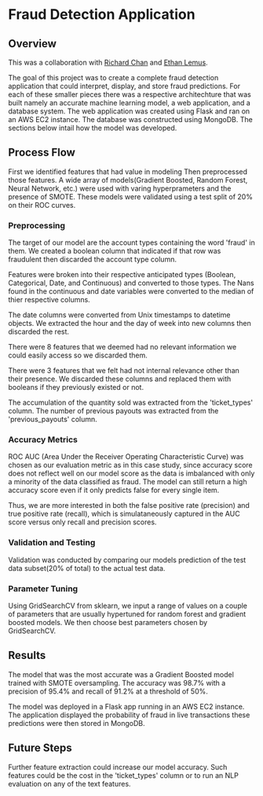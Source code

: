 # Fraud Detection Application

## Overview

This was a collaboration with [Richard Chan](https://github.com/chanrl) and [Ethan Lemus](https://github.com/poxlox).

The goal of this project was to create a complete fraud detection application that could interpret, display, and store fraud predictions. For each of these smaller pieces there was a respective architechture that was built namely an accurate machine learning model, a web application, and a database system. The web application was created using Flask and ran on an AWS EC2 instance. The database was constructed using MongoDB. The sections below intail how the model was developed.

## Process Flow

First we identified features that had value in modeling Then preprocessed those features. A wide array of models(Gradient Boosted, Random Forest, Neural Network, etc.) were used with varing hyperprameters and the presence of SMOTE. These models were validated using a test split of 20% on their ROC curves.

### Preprocessing
The target of our model are the account types containing the word 'fraud' in them. We created a boolean column that indicated if that row was fraudulent then discarded the account type column. 

Features were broken into their respective anticipated types (Boolean, Categorical, Date, and Continuous) and converted to those types. The Nans found in the continuous and date variables were converted to the median of thier respective columns. 

The date columns were converted from Unix timestamps to datetime objects. We extracted the hour and the day of week into new columns then discarded the rest.

There were 8 features that we deemed had no relevant information we could easily access so we discarded them.

There were 3 features that we felt had not internal relevance other than their presence. We discarded these columns and replaced them with booleans if they previously existed or not.

The accumulation of the quantity sold was extracted from the 'ticket_types' column. The number of previous payouts was extracted from the 'previous_payouts' column.

### Accuracy Metrics
ROC AUC (Area Under the Receiver Operating Characteristic Curve) was chosen as our evaluation metric as in this case study, since accuracy score does not reflect well on our model score as the data is imbalanced with only a minority of the data classified as fraud. The model can still return a high accuracy score even if it only predicts false for every single item.

Thus, we are more interested in both the false positive rate (precision) and true positive rate (recall), which is simulataneously captured in the AUC score versus only recall and precision scores.

### Validation and Testing

Validation was conducted by comparing our models prediction of the test data subset(20% of total) to the actual test data.

### Parameter Tuning

Using GridSearchCV from sklearn, we input a range of values on a couple of parameters that are usually hypertuned for random forest and gradient boosted models. We then choose best parameters chosen by GridSearchCV.

## Results

The model that was the most accurate was a Gradient Boosted model trained with SMOTE oversampling. The accuracy was 98.7% with a precision of 95.4% and recall of 91.2% at a threshold of 50%.

The model was deployed in a Flask app running in an AWS EC2 instance. The application displayed the probability of fraud in live transactions these predictions were then stored in MongoDB. 

## Future Steps

Further feature extraction could increase our model accuracy. Such features could be the cost in the 'ticket_types' column or to run an NLP evaluation on any of the text features.

